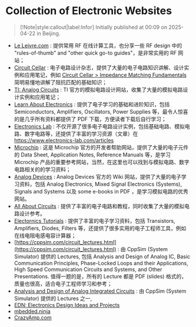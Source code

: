 # Collection of Electronic Websites

> [!Note|style:callout|label:Infor]
Initially published at 00:09 on 2025-04-22 in Beijing.

- [Le Leivre.com](https://www.leleivre.com/) : 提供常用 RF 在线计算工具，也分享一些 RF design 中的 "rules-of-thumb" and "other quick go-to guides"，是非常实用的 RF 网站；
- [Circuit Cellar](https://circuitcellar.com/) : 电子电路设计杂志，提供了大量的电子电路知识讲解、设计实例和应用笔记，例如 [Circuit Cellar > Impedance Matching Fundamentals](https://circuitcellar.com/research-design-hub/basics-of-design/impedance-matching-fundamentals/) 简明易懂地讲解了阻抗匹配的基础知识；
- [TI: Analog Circuits](https://www.ti.com/design-development/analog-circuits.html) : TI 官方的模拟电路设计网站，收集了大量的模拟电路设计实例和应用笔记；
- [Learn About Electronics](https://www.learnabout-electronics.org/) : 提供了电子学习的基础和进阶知识，包括 Semiconductors, Amplifiers, Oscillators, Power Supplies 等，最令人惊喜的是几乎所有资料都提供了 PDF 下载，方便读者下载后自行学习；
- [Electronics Lab](https://www.electronics-lab.com) : 不仅开源了很多电子电路设计实例，包括基础电路、模拟电路、数字电路等，还提供了丰富的学习资源（文章）在 https://www.electronics-lab.com/articles
- [Microchip](https://developerhelp.microchip.com/) : 这是 Microchip 官方的开发者帮助网站，提供了大量的电子元件的 Data Sheet, Application Notes, Reference Manuals 等，是学习 Microchip 产品的重要参考网站，当然，在这里也可以找到与模拟电路、数字电路相关的的学习资料；
- [Analog Devices](https://wiki.analog.com/university/courses/tutorials/index) : Analog Devices 官方的 Wiki 网站，提供了大量的电子学习资料，包括 Analog Electronics, Mixed Signal Electronics (Systems), Signals and Systems 以及 some e-books in PDF ，是学习模拟电路的优秀网站。
- [All About Circuits](https://www.allaboutcircuits.com/technical-articles/) : 提供了丰富的电子电路和教程，同时收集了大量的模拟电路设计参考。
- [Electornics Tutorials](https://www.electronics-tutorials.ws/) : 提供了丰富的电子学习资料，包括 Transistors, Amplifiers, Diodes, Filters 等，还提供了很多实用的电子工程师工具，例如在线电阻电感电容计算器；
- [https://cppsim.com/circuit_lectures.html](https://cppsim.com/circuit_lectures.html) : 由 CppSim (System Simulator) 提供的 Lectures, 包括 Analysis and Design of Analog IC, Basic Communication Principles, Phase-Locked Loops and their Applications, High Speed Communication Circuits and Systems, and Other Presentations. 值得一题的是，所有的 Lecture 都是 PDF (slides) 格式的，质量也很高，适合电子工程师学习和参考；
- [Analysis and Design of Analog Integrated Circuits](https://cppsim.com/circuit_lectures.html) : 由 CppSim (System Simulator) 提供的 Lectures 之一, 
- [EDN: Electronics Design Ideas and Projects](https://www.edn.com/category/design/design-idea)
- [mbedded.ninja](https://blog.mbedded.ninja/)
- [CrazyAmp.com](http://crazyamp.com/)